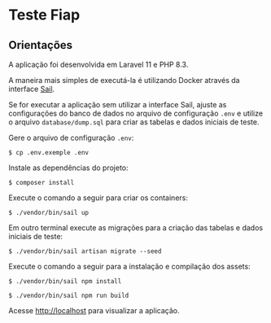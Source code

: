 # Teste Fiap

## Orientações

A aplicação foi desenvolvida em Laravel 11 e PHP 8.3.

A maneira mais simples de executá-la é utilizando Docker através da interface [Sail](https://laravel.com/docs/11.x/sail).

Se for executar a aplicação sem utilizar a interface Sail, ajuste as configurações do banco de dados no arquivo de configuração `.env` e utilize o arquivo `database/dump.sql` para criar as tabelas e dados iniciais de teste.

Gere o arquivo de configuração `.env`:
```
$ cp .env.exemple .env
```
Instale as dependências do projeto:
```
$ composer install
```

Execute o comando a seguir para criar os containers:
```
$ ./vendor/bin/sail up
```

Em outro terminal execute as migrações para a criação das tabelas e dados iniciais de teste:

```
$ ./vendor/bin/sail artisan migrate --seed
```

Execute o comando a seguir para a instalação e compilação dos assets:

```
$ ./vendor/bin/sail npm install
```
```
$ ./vendor/bin/sail npm run build
```

Acesse [http://localhost](http://localhost) para visualizar a aplicação.